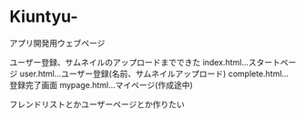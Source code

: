 # Kiuntyu-
アプリ開発用ウェブページ

ユーザー登録、サムネイルのアップロードまでできた
index.html…スタートページ
user.html…ユーザー登録(名前、サムネイルアップロード)
complete.html…登録完了画面
mypage.html…マイページ(作成途中)

フレンドリストとかユーザーページとか作りたい